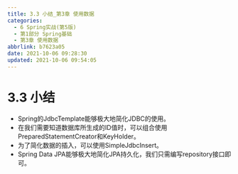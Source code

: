 ```yaml
---
title: 3.3 小结_第3章 使用数据
categories: 
  - 6 Spring实战(第5版)
  - 第1部分 Spring基础
  - 第3章 使用数据
abbrlink: b7623a05
date: 2021-10-06 09:28:30
updated: 2021-10-06 09:54:05
---
```

# 3.3 小结
- Spring的JdbcTemplate能够极大地简化JDBC的使用。
- 在我们需要知道数据库所生成的ID值时，可以组合使用PreparedStatementCreator和KeyHolder。
- 为了简化数据的插入，可以使用SimpleJdbcInsert。
- Spring Data JPA能够极大地简化JPA持久化，我们只需编写repository接口即可。

